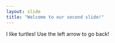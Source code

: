 ```yaml
---
layout: slide
title: "Welcome to our second slide!"
---
```

I like turtles!
Use the left arrow to go back!
